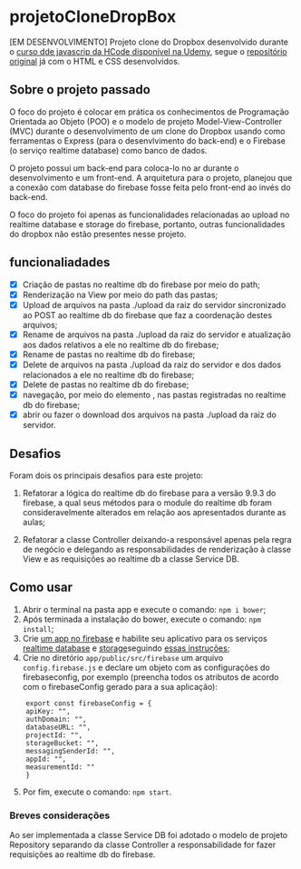 # projetoCloneDropBox

[EM DESENVOLVIMENTO] Projeto clone do Dropbox desenvolvido durante o [curso dde javascrip da HCode disponível na Udemy](https://www.udemy.com/course/javascript-curso-completo/), segue o [repositório original](https://github.com/hcodebr/curso-javascript-projeto-dropbox-clone) já com o HTML e CSS desenvolvidos.

## Sobre o projeto passado

O foco do projeto é colocar em prática os conhecimentos de Programação Orientada ao Objeto (POO) e o modelo de projeto Model-View-Controller (MVC) durante o desenvolvimento de um clone do Dropbox usando como ferramentas o Express (para o desenvlvimento do back-end) e o Firebase (o serviço realtime database) como banco de dados.

O projeto possui um back-end para coloca-lo no ar durante o desenvolvimento e um front-end. A arquitetura para o projeto, planejou que a conexão com database do firebase fosse feita pelo front-end ao invés do back-end.

O foco do projeto foi apenas as funcionalidades relacionadas ao upload no realtime database e storage do firebase, portanto, outras funcionalidades do dropbox não estão presentes nesse projeto.

## funcionaliadades

- [x] Criação de pastas no realtime db do firebase por meio do path;
- [x] Renderização na View por meio do path das pastas;
- [x] Upload de arquivos na pasta ./upload da raiz do servidor sincronizado ao POST ao realtime db do firebase que faz a coordenação destes arquivos;
- [x] Rename de arquivos na pasta ./upload da raiz do servidor e atualização aos dados relativos a ele no realtime db do firebase;
- [x] Rename de pastas no realtime db do firebase;
- [x] Delete de arquivos na pasta ./upload da raiz do servidor e dos dados relacionados a ele no realtime db do firebase;
- [x] Delete de pastas no realtime db do firebase;
- [x] navegação, por meio do elemento <a>, nas pastas registradas no realtime db do firebase;
- [x] abrir ou fazer o download dos arquivos na pasta ./upload da raiz do servidor.

## Desafios

Foram dois os principais desafios para este projeto:

1. Refatorar a lógica do realtime db do firebase para a versão 9.9.3 do firebase, a qual seus métodos para o module do realtime db foram consideravelmente alterados em relação aos apresentados durante as aulas;

2. Refatorar a classe Controller deixando-a responsável apenas pela regra de negócio e delegando as responsabilidades de renderização à classe View e as requisições ao realtime db a classe Service DB.

## Como usar

1. Abrir o terminal na pasta app e execute o comando: `npm i bower`;
2. Após terminada a instalação do bower, execute o comando: `npm install`;
3. Crie [um app no firebase](https://firebase.google.com/) e habilite seu aplicativo para os serviços [realtime database](https://firebase.google.com/docs/database/web/start) e [storage]()seguindo [essas instruções](https://firebase.google.com/docs/storage/web/start);
4. Crie no diretório `app/public/src/firebase` um arquivo `config.firebase.js` e declare um objeto com as configurações do firebaseconfig, por exemplo (preencha todos os atributos de acordo com o firebaseConfig gerado para a sua aplicação):
```
    export const firebaseConfig = {
    apiKey: "",
    authDomain: "",
    databaseURL: "",
    projectId: "",
    storageBucket: "",
    messagingSenderId: "",
    appId: "",
    measurementId: ""
    }
```
5. Por fim, execute o comando: `npm start`.

### Breves considerações

Ao ser implementada a classe Service DB foi adotado o modelo de projeto Repository separando da classe Controller a responsabilidade for fazer requisições ao realtime db do firebase.

